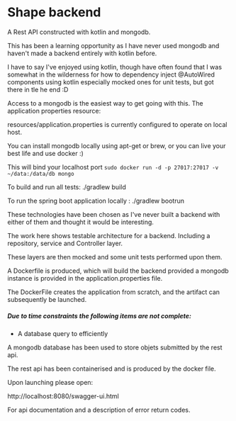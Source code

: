 # Shape backend

A Rest API constructed with kotlin and mongodb.


This has been a learning opportunity as I have never used mongodb and haven't
made a backend entirely with kotlin before.

I have to say I've enjoyed using kotlin, though have often found that I was somewhat
in the wilderness for how to dependency inject @AutoWired components using kotlin
especially mocked ones for unit tests, but got there in tle he end :D

Access to a mongodb is the easiest way to get going with this.
The application properties resource:

resources/application.properties
is currently configured to operate on local host.

You can install mongodb locally using apt-get or brew, or you can live your 
best life and use docker :) 

This will bind your localhost port 
`sudo docker run -d -p 27017:27017 -v ~/data:/data/db mongo`



To build and run all tests:
./gradlew build

To run the spring boot application locally :
./gradlew bootrun


These technologies have been chosen as I've never built a backend with 
either of them and thought it would be interesting.

The work here shows testable architecture for a backend.
Including a repository, service and Controller layer.

These layers are then mocked and some unit tests performed upon them.

A Dockerfile is produced, which will build  the backend provided a mongodb 
instance is provided in the application.properties file.

The DockerFile creates the application from scratch, and the artifact can
subsequently be launched.


##### Due to time constraints the following items are not complete:
- A database query to efficiently 


 
A mongodb database has been used to store objets
submitted by the rest api.

The rest api has been containerised and is produced
by the docker file.

Upon launching please open:

http://localhost:8080/swagger-ui.html

For api documentation and a description of error 
return codes.
